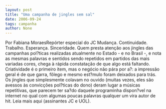 ```yaml
---
layout: post
title: "Uma campanha de jingles sem sal"
date: 2006-09-24
tags: campanha
author: None
---
```

Por Fabiana MoraesRepórter especial do JC
Mudança. Continuidade. Trabalho. Esperança. Sinceridade. Quem presta atenção aos jingles das campanhas pol?ticas realizadas atualmente no Estado - e no Brasil -, e nota as mesmas palavras e sentidos sendo repetidos em partidos das mais variadas cores, chega à rápida constatação de que algo está faltando. 
Criatividade é o primeiro item, mas o negócio não pára por a?: a impressão geral é de que garra, fôlego e mesmo est?mulo foram deixados para trás. Os jingles que simplesmente colavam no ouvido (muitas vezes, eles são avessos às convicções pol?ticas do dono) deram lugar a músicas repetitivas, que parecem ter sa?do daquele programinha dispon?vel na internet no qual com algumas poucas palavras qualquer um vira autor de hit.
Leia mais aqui (assinantes JC e UOL). 
